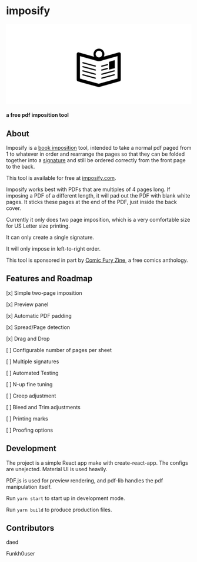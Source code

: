 # imposify
![imposify logo looks like a sylized book icon](https://raw.githubusercontent.com/daed/imposify/develop/public/logobanner.png)

#### a free pdf imposition tool

## About

Imposify is a <a href="https://en.wikipedia.org/wiki/Imposition">book imposition</a>
tool, intended to take a normal pdf paged from 1 to whatever in order and rearrange
the pages so that they can be folded together into a <a href="https://en.wikipedia.org/wiki/Section_(bookbinding)">signature</a> and still be ordered correctly from the front page to the back.

This tool is available for free at <a href="https://imposify.com/">imposify.com</a>.

Imposify works best with PDFs that are multiples of 4 pages long. If imposing a PDF of a different length, it will pad out the PDF with blank white pages. It sticks these pages at the end of the PDF, just inside the back cover. 

Currently it only does two page imposition, which is a very comfortable size for US Letter size printing. 

It can only create a single signature. 

It will only impose in left-to-right order.

This tool is sponsored in part by <a href="https://cfzine.thecomicseries.com/">Comic Fury Zine</a>, a free comics anthology.

## Features and Roadmap

[x] Simple two-page imposition

[x] Preview panel

[x] Automatic PDF padding

[x] Spread/Page detection

[x] Drag and Drop

[ ] Configurable number of pages per sheet

[ ] Multiple signatures

[ ] Automated Testing

[ ] N-up fine tuning

[ ] Creep adjustment

[ ] Bleed and Trim adjustments

[ ] Printing marks

[ ] Proofing options

## Development

The project is a simple React app make with create-react-app.  The configs are unejected.   Material UI is used heavily.  

PDF.js is used for preview rendering, and pdf-lib handles the pdf manipulation itself. 

Run `yarn start` to start up in development mode.

Run `yarn build` to produce production files.

## Contributors

daed

Funkh0user
